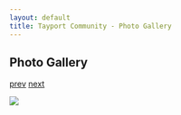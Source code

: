 ```yaml
---
layout: default
title: Tayport Community - Photo Gallery
---
```

## Photo Gallery

[prev](http://tayport.org.uk/photo/334) [next](http://tayport.org.uk/photo/336)

![ ](http://tayport.org.uk/media/335.jpg " ")

